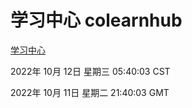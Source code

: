 # 学习中心 colearnhub
[学习中心](http://27.19.33.125:56308/colearnhub/)

2022年 10月 12日 星期三 05:40:03 CST

2022年 10月 11日 星期二 21:40:03 GMT
